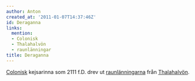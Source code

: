 ```yaml
---
author: Anton
created_at: '2011-01-07T14:37:46Z'
id: Deraganna
links:
  mention:
  - Colonisk
  - Thalahalvön
  - raunlänningar
title: Deraganna
---
```


[Colonisk] kejsarinna som 2111 f.D. drev ut [raunlänningarna] från [Thalahalvön].

  [Colonisk]: Colonisk
  [raunlänningarna]: raunlänningar
  [Thalahalvön]: Thalahalvön

